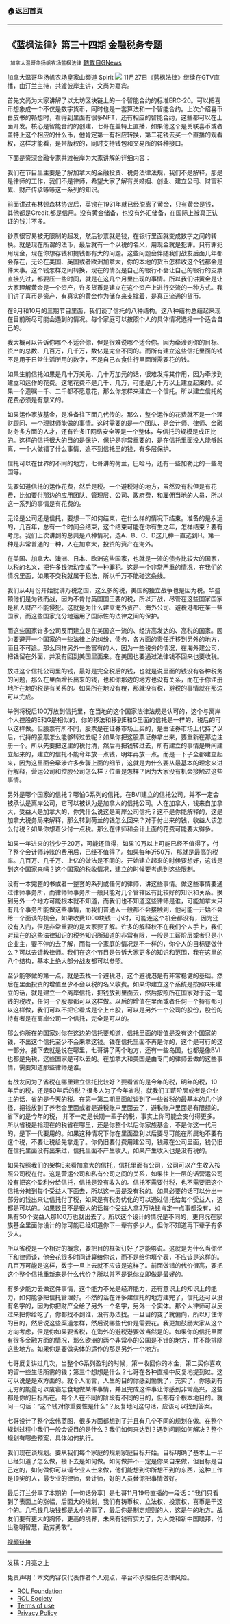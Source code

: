 ###  [:house:返回首頁](https://github.com/ourhimalayas/txt)
---


## 《蓝枫法律》第三十四期 金融税务专题
` 加拿大温哥华扬帆农场蓝枫法律` [轉載自GNews](https://gnews.org/zh-hans/1717367/)

加拿大温哥华扬帆农场皇家山频道 Spirit
![](https://assets.gnews.org/wp-content/uploads/2021/12/IMG_20211122_201552.jpg)
11月27日《蓝枫法律》继续在GTV直播，由汀兰主持，共渡彼岸主讲，文尚为嘉宾。

首先文尚为大家讲解了以太坊区块链上的一个智能合约的标准ERC-20。可以把喜币想象成一个不仅是数字货币，同时也是一套算法和一个智能合约。上次介绍喜币白皮书的畅想时，看得到里面有很多NFT，还有相应的智能合约，这些都可以在上面开发。核心是智能合约的创建，七哥在盖特上直播，如果他这个是关联喜币或者盖特上这个相应的什么币，他肯定第一有相应转换，第二花钱去买一个直播的观看权，这样才能看，是带版权的，同时支持钱包和交易所的各种接口。

下面是资深金融专家共渡彼岸为大家讲解的详细内容：

我们在节目里主要是了解加拿大的金融投资、税务法律法规，我们不是解释，那是是律师的工作，我们不是律师，希望大家了解有关婚姻、创业、建立公司、财富积累、财产传承等等这一系列的知识。

前面讲过布林顿森林协议后，英镑在1931年就已经脱离了黄金，只有黄金是钱，其他都是Credit,都是信用。没有黄金储备，也没有外汇储备，在国际上被真正认证的钱并不多。

钞票很容易被无限制的超发，然后钞票就是钱，在银行里面就变成数字之间的转换。就是现在所谓的法币，最后就有一个以税的名义，用现金就是犯罪。只有罪犯用现金，现在你想存钱和提钱都有大的问题。这些问题会伴随我们战友后面几年都会存在，无论在美国、英国或者欧洲加拿大，你的本地的货币怎样收这个钱都会是件大事。这个钱怎样之间转换，现在的情况是自己的银行不会让自己的银行的支票直接先过，都要压一些时间，就是在这几个月里出现的事情。所以我们讲黄金是让大家理解黄金是一个资产，许多货币是建立在这个资产上进行交流的一种方式。我们讲了喜币是资产，有真实的黄金作为储存来支撑着，是真正流通的货币。

在9月和10月的三期节目里面，我们谈了信托的八种结构。这八种结构总结起来现在目前所尽可能会遇到的情况。每个家庭可以按照个人的具体情况选择一个适合自己的。

我大概可以告诉你哪个不适合你，但是很难说哪个适合你。因为牵涉到你的目标、资产的总数、几百万，几千万，数亿是完全不同的。而所有建立这些信托里面的钱不是用于日常生活所用的数字，不是自己衣食住行里面所需要花的钱。

如果生前信托如果是几十万美元、几十万加元的话，很难发挥其作用，因为牵涉到建立和运作的花费。这笔花费不是几千、几万，可能是几十万以上建立起来的。如果一个遗嘱一千、二千都不愿意花，那么你怎样来建立一个信托。所以建立信托的花费必须是有意义的。

如果运作家族基金，是准备往下面几代传的。那么，整个运作的花费就不是一个理财顾问、一个理财师能做的事情。这时需要的是一个团队，是会计师、律师、金融财务多方面的人才，还有许多IT网络安全等是一个整体，与信托的规模是成正比的。这样的信托很大的目的是保护，保护是非常重要的，是在信托里面没人能够脱离，一个人做错了什么事情，追不到信托里的钱，有多层保护。

信托可以在世界的不同的地方，七哥讲的荷兰，巴哈马，还有一些加勒比的一些岛国等。

先要知道信托的运作花费，然后是税。一个避税港的地方，虽然没有税但是有花费，比如要付那边的应用团队、管理层、公司、政府费，和雇佣当地的人员，所以这一系列的事情是有花费的。

无论是公司还是信托，要想一下如何结束，在什么样的情况下结束。准备的是永远的，几百年，总有一个时间会结束，这个结束可能在你有生之年，怎样结束？要有考虑。我们上次讲到的总共是八种情况，选A、B、C、D这几种一直选到H。第一种是非常普通的一种，人在加拿大，投资的资产在海外。

在美国、加拿大、澳洲、日本、欧洲这些国家，也就是一流的债务比较大的国家，以税的名义，把许多钱流动变成了一种罪犯。这是一个非常严重的情况，在我们的情况里面，如果不交税就属于犯法，所以千万不能碰这条线。

我们从4月份开始就讲万税之国，这么多的税，美国的独立战争也是因为税。华盛顿他们是为钱而战，因为不肯付英国国王要的税，所以开战，尽管在这些国家国家是私人财产不能侵犯。这就是为什么建立海外资产、海外公司、避税港都在某一些国家，而这些国家充分地运用了国际性的法律之间的保护。

而这些国家许多公司反而建立是在美国这一流的、经济高发达的、高税的国家。因为要避开一个国家的一些法律上的纠纷、债务，各方面的责任迁移到另外的地方，而且不可追。那么同样另外一些富有的人，因为一些税务的情况，在海外建公司，把钱留在外面，并没有回到美国里面来。在美国也要通过法律钱不回来也要收税。

放进这个信托公司里的钱，最好是完全税后的钱，也就是说里面的钱没有各种税务的问题，那么在里面增长出来的钱，也和你那边的地方也没有关系，而在于你注册地所在地的税是有关系的。如果所在地没有稅，那就没有税，避税的事情就在那边可以完成。

举例将税后100万放到信托里，在当地的这个国家法律法规是认可的，这个与离岸个人控股的E和G是相似的，你的移法和移到E和G里面的信托是一样的，税后的可以这样做。但股票有所不同，股票是在证券市场上买的，是由证券市场上代持了以后，代持的股票怎么能够转过去呢？如果你把这股票证券拿出来，要重新在那边注册一个。所以先要把这里的税付清，然后再把钱转过去，所有建立的事情是瞬间建立起来的，建立的信托不能今年放一点钱，明年再放一点。而是一下子全都建立起来，因为这里面会牵涉许多步骤上面的细节，这就是为什么要从最基本的理念来进行解释，营运公司和控股公司怎么样？位置是怎样？因为大家没有机会接触过这些事情。

另外是哪个国家的信托？哪怕G系列的信托，在BVI建立的信托公司，并不一定会被承认是离岸公司，它可以被认为是加拿大的信托公司。人在加拿大，钱来自加拿大，受益人是加拿大的，你凭什么说这是离岸公司信托？这不是你能解释的，这是加拿大税务局来解释，那么转到荷兰的钱怎么回来？对于付出来的钱，收益人该怎么付税？如果你想着少付一点税。那么在律师和会计上面的花费可能要大得多。

如果一年进来的钱少于20万，可能还值得，如果10万以上可能已经不值得了，付了整个会计师转账的费用后，已经不值得了。如果每年近50万，那就是最高的税率。几百万、几千万、上亿的做法是不同的。开始建立起来的时候要想好，这钱是到这个国家来吗？这个国家的税收情况，建立的时候要考虑到这些限制。

没有一本完整的书或者一整套的系列或任何的律师，讲这些事情。做这些事情要通过律师事务所，而律师师事务所一般只能对几个管辖区有比较好的知识和关系。换到另外一个地方可能根本就不知道，而我们也不知道这些律师是谁，可能加拿大只有几个事务所能做这些事情，而我们普通人一般都不会接触到，他可能一开始不会给一个面谈的机会，如果收费1000块钱一小时，可能连这个机会都没有，因为还没有入门，但是非常重要的是大家要了解。许多的解释权不在我们个人手上，我们对现在的这些法律知识的税务知识所知道的非常有限，一般是工薪阶层或者只是小企业主，要不停的去了解，而每一个家庭的情况是不一样的，你个人的目标要做什么？可以去请教律师。我们在这个节目是告诉大家更多的知识和范围，我在这里的八个结构，基本上绝大部分战友都可以参照。

至少能够做的第一点，就是去找一个避税港，这个避税港是有非常稳健的基础。然后在里面投资的增值至少不会以税的名义收费。如果你建立这个系统是按照G来建立的话，就是建立一个离岸信托，把钱放到里面去，然后按照所在国家对于这一笔钱的税收，任何一个股票都可以这样做。以后的增值在里面或者任何一个持有都可以这样做，我们可以不把它看成是个上市股，可以是另外一个公司的股份，股份的持有者是在离岸公司一个信托，完全是可以的。

那么你所在的国家对你在这边的信托要知道，信托里面的增值是没有这个国家的钱，不出这个信托至少不会来拿这钱。钱在信托里面不再是你的，这个是可行的这一部分。接下去就是说在哪里，七哥讲了两个地方，还有一些岛国，也都是像BVI也都是免税，这些国家是可以去的。在加拿大和美国是由专门的律师去做的这些事情，需要知道那些律师是谁。

有战友问为了省税在哪里建立信托比较好？要看省的是今年的税，明年的税，10年后的税，还是50年后的税？很多人为了今年省税，就我们工薪阶层或者是企业主的话，省的是今天的税。在第一第二期里面就谈到了一些省税的最基本的几个途径，把钱放到了养老金里面或者是避税账户里面去了，避税账户里面是有限额的。省下的是今年的税， 并不一定是长期一辈子的税，事实上你可能会支付得更多。所以省税是指现在的税省在哪里，还是你整个以后你家族基金，不是你这一代用的，是下一代要用的。如果这种情况下你在里面盈利以后要尽可能在所属地不要有这个税，不要让税给先拿走了。你仍旧要付费用建公司，钱藏在公司里面，钱仍旧在信托里面没有出来过，信托里面不产生收入，如果产生收入也是没有税的。

如果按照我们的架构E来看加拿大的信托，信托里面有公司，公司可以产生收入按照公司税在付。这是营运公司和私有公司之间的关系，如果往上一层的话营运公司没有把这个盈利分给信托，信托是没有收入的。信托不需要付税，也不需要把这个信托分摊到每个受益人下面去，所以这一层是没有税的。如果必要的话可以分出一部分的钱出来让信托付了税，如果是有税务优化的可以通过信托给每个受益人，这都是可以的。如果数目不是很大的话每个受益人拿2万块钱肯定一点事都没有，如果有50个受益人那100万也就出去了。所以这个设计的情况是不同的，更何况在家族基金里面你设计的你可能已经知道你下一辈有多少人，但你不知道再下辈子有多少人。

所以省税是一个相对的概念，要把目的框架订好了才能够说。这就是为什么当你坐下和律师谈，他会花很多时间计算给你说，而不是给你填个表，不应该是这样的。几百万可能是这样，数字一旦上去就不应该是这样了。前面做错的代价很高，要把这个整个信托重新来是什么代价？所以并不是说你立即做是最好的。

有多少能力去做这件事情，这个能力不光是经济能力，还有意识上的知识上的能力，如何能够把信托管理好。不然的话在许多建信托的地方建完了，信托还可以没有名字的，因为你把财产全给了另外一个名字，另外一个实体。那个人律师可以反过来把你给吃了，你都找不到谁，没有办法找。一旦目的变了就偏向，所以盯住你的目的，然后说这些渠道怎样，然后说哪些代价是需要花。我更加鼓励大家从这个方向考虑，但是你如果要省税，在海外的避税港要做当然是的。如果你的信托里面有很多金融方面的情况，那么欧洲的两个非常小的公国是不错的地方，并不能排除这些地方。如果你是要做实体的运作的那是另外一个地方。

七哥反复讲过几次，当整个G系列盈利的时候，第一收回你的本金，第二买你喜欢的留一些生活所需的钱；第三个想想是什么？七哥在各种直播中反复地提到过。这可以说是是双方面的。就个人而言，人生的目的你感到愉悦了，充实了，你感到有无穷的能量可以废寝忘食地做某件事情，并且完成这件事让你感到非常高兴，这些都是你的目标所在。每个人在不同的阶段有不同的目的，但都有个根本地目的。就问一句话：“这个钱对你重要性是什么”？反复地问这句话，应该可以找到答案。

七哥设计了整个宏伟蓝图，很多方面都想到了并且有几个不同的规划在做。在整个规划过程中我们一般会说目的是什么？我们如何来达到？遇到问题如何解决？整个规划有哪些预案，具体如何执行。

我们现在谈规划。要从我们每个家庭的规划家庭目标开始。目标明确了基本上一半已经知道了怎么做，接下去是如何做。如何做并不一定是你亲自来做，但目标是自己定的，如何做你可以请专业人士来做，他们能想到你所想不到的东西，这种工作是顶尖的人，最专业的律师，会计师，好的人员替你把事情做好。

最后汀兰分享了本期的［一句话分享］是七哥11月19号直播的一段话：“我们只看到了表面上的涨幅，后面大的规划，我们有铸币权、立法权、投票权，喜币是干这个的。几毛钱几块钱都是太小的事了，最后你是制定规则的人，这是牛的地方。战友们要有更大的胸怀，更高的境界，未来有钱有实力了，为人类和新中国联邦，付出聪明智慧，勤劳勇敢”。

[视频链接](https://gtv.org/video/id=61a2cb7544c1fe7a6c3a5e39)

* * *

发稿：月亮之上

 

免责声明：本文内容仅代表作者个人观点，平台不承担任何法律风险。

- [ROL Foundation](https://rolfoundation.org/)
- [ROL Society](https://rolsociety.org/)
- [Terms of use](https://gnews.org/terms-of-use-3/)
- [Privacy Policy](https://gnews.org/privacy-policy/)
